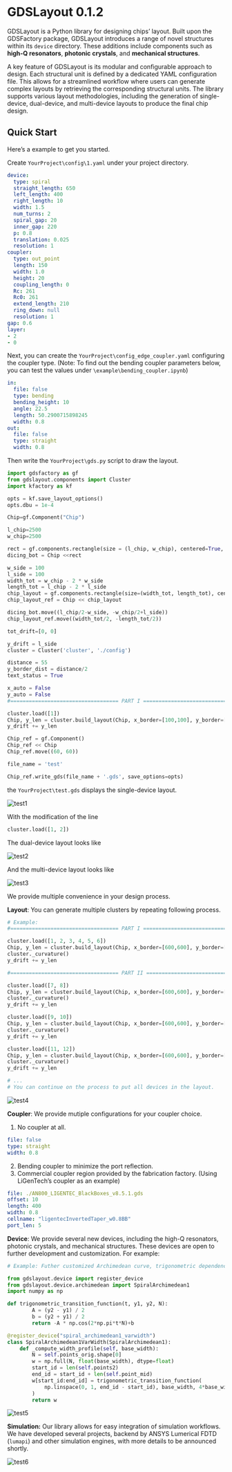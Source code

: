 # GDSLayout 0.1.2

GDSLayout is a Python library for designing chips’ layout. Built upon the GDSFactory package, GDSLayout introduces a range of novel structures within its `device` directory. These additions include components such as **high-Q resonators**, **photonic crystals**, and **mechanical structures**.

A key feature of GDSLayout is its modular and configurable approach to design. Each structural unit is defined by a dedicated YAML configuration file. This allows for a streamlined workflow where users can generate complex layouts by retrieving the corresponding structural units. The library supports various layout methodologies, including the generation of single-device, dual-device, and multi-device layouts to produce the final chip design.

## Quick Start

Here’s a example to get you started.

Create `YourProject\config\1.yaml` under your project directory. 

```yaml
device:
  type: spiral
  straight_length: 650
  left_length: 400
  right_length: 10
  width: 1.5
  num_turns: 2
  spiral_gap: 20
  inner_gap: 220
  p: 0.8
  translation: 0.025
  resolution: 1
coupler:
  type: out_point
  length: 150
  width: 1.0
  height: 20
  coupling_length: 0
  Rc: 261
  Rc0: 261
  extend_length: 210
  ring_down: null
  resolution: 1
gap: 0.6
layer:
- 2
- 0
```

Next, you can create the `YourProject\config_edge_coupler.yaml` configuring the coupler type. (Note: To find out the bending coupler parameters below, you can test the values under `\example\bending_coupler.ipynb`)

```yaml
in:
  file: false
  type: bending
  bending_height: 10
  angle: 22.5
  length: 50.2900715898245
  width: 0.8
out:
  file: false 
  type: straight
  width: 0.8
```

Then write the `YourProject\gds.py` script to draw the layout.

```python
import gdsfactory as gf
from gdslayout.components import Cluster
import kfactory as kf

opts = kf.save_layout_options()
opts.dbu = 1e-4

Chip=gf.Component("Chip")

l_chip=2500
w_chip=2500

rect = gf.components.rectangle(size = (l_chip, w_chip), centered=True, layer=(100,2))
dicing_bot = Chip <<rect

w_side = 100
l_side = 100
width_tot = w_chip - 2 * w_side
length_tot = l_chip - 2 * l_side
chip_layout = gf.components.rectangle(size=(width_tot, length_tot), centered=True, layer=(100, 0))
chip_layout_ref = Chip << chip_layout

dicing_bot.move((l_chip/2-w_side, -w_chip/2+l_side))
chip_layout_ref.move((width_tot/2, -length_tot/2))

tot_drift=[0, 0]

y_drift = l_side
cluster = Cluster('cluster', './config')

distance = 55
y_border_dist = distance/2
text_status = True

x_auto = False
y_auto = False
#=================================== PART I =====================================

cluster.load([1])
Chip, y_len = cluster.build_layout(Chip, x_border=[100,100], y_border=[0, y_border_dist], length_tot=width_tot, y_drift=y_drift, edge_coupler_distance=distance, tot_drift=tot_drift, text=text_status, auto=(x_auto, y_auto))
y_drift += y_len

Chip_ref = gf.Component()
Chip_ref << Chip
Chip_ref.move((60, 60))

file_name = 'test'

Chip_ref.write_gds(file_name + '.gds', save_options=opts)
```

the `YourProject\test.gds` displays the single-device layout.

![test1](img/test1.png)

With the modification of the line

```python
cluster.load([1, 2])
```

The dual-device layout looks like

![test2](img/test2.png)

And the multi-device layout looks like

![test3](img/test3.png)

We provide multiple convenience in your design process.

**Layout**: You can generate multiple clusters by repeating following process.

```python
# Example:
#=================================== PART I =====================================

cluster.load([1, 2, 3, 4, 5, 6])
Chip, y_len = cluster.build_layout(Chip, x_border=[600,600], y_border=[0, y_border_dist], length_tot=width_tot, y_drift=y_drift, edge_coupler_distance=distance, tot_drift=tot_drift, text=text_status, auto=(x_auto, y_auto))
cluster._curvature()
y_drift += y_len

#=================================== PART II =====================================

cluster.load([7, 8])
Chip, y_len = cluster.build_layout(Chip, x_border=[600,600], y_border=[y_border_dist, y_border_dist], length_tot=width_tot, y_drift=y_drift, edge_coupler_distance=distance, tot_drift=tot_drift, text=text_status, auto=(x_auto, y_auto))
cluster._curvature()
y_drift += y_len

cluster.load([9, 10])
Chip, y_len = cluster.build_layout(Chip, x_border=[600,600], y_border=[y_border_dist, y_border_dist], length_tot=width_tot, y_drift=y_drift, edge_coupler_distance=distance, tot_drift=tot_drift, text=text_status, auto=(x_auto, y_auto))
cluster._curvature()
y_drift += y_len

cluster.load([11, 12])
Chip, y_len = cluster.build_layout(Chip, x_border=[600,600], y_border=[y_border_dist, y_border_dist], length_tot=width_tot, y_drift=y_drift, edge_coupler_distance=distance, tot_drift=tot_drift, text=text_status, auto=(x_auto, y_auto))
cluster._curvature()
y_drift += y_len

# ...
# You can continue on the process to put all devices in the layout.
```

![test4](img/test4.png)

**Coupler**: We provide mutiple configurations for your coupler choice.

1. No coupler at all.

```yaml
file: false 
type: straight
width: 0.8
```

2. Bending coupler to minimize the port reflection.
3. Commercial coupler region provided by the fabrication factory. (Using LiGenTech’s coupler as an example)

```yaml
file: ./AN800_LIGENTEC_BlackBoxes_v8.5.1.gds
offset: 10
length: 400
width: 0.8
cellname: "ligentecInvertedTaper_w0.8BB"
port_len: 5
```

**Device**: We provide several new devices, including the high-Q resonators, photonic crystals, and mechanical structures. These devices are open to further development and customization. For example:

```python
# Example: Futher customized Archimedean curve, trigonometric dependence of width variation of center connection waveguide part. You can check the code at /example/device_modification.ipynb

from gdslayout.device import register_device
from gdslayout.device.archimedean import SpiralArchimedean1
import numpy as np

def trigonometric_transition_function(t, y1, y2, N):
        A = (y2 - y1) / 2
        b = (y2 + y1) / 2
        return -A * np.cos(2*np.pi*t*N)+b

@register_device("spiral_archimedean1_varwidth")
class SpiralArchimedean1VarWidth(SpiralArchimedean1):
    def _compute_width_profile(self, base_width):
        N = self.points_orig.shape[0]
        w = np.full(N, float(base_width), dtype=float)
        start_id = len(self.points2)
        end_id = start_id + len(self.point_mid)
        w[start_id:end_id] = trigonometric_transition_function(
            np.linspace(0, 1, end_id - start_id), base_width, 4*base_width, 2
        )
        return w
```

![test5](img/test5.png)

**Simulation:** Our library allows for easy integration of simulation workflows. We have developed several projects, backend by ANSYS Lumerical FDTD (`lumapi`) and other simulation engines, with more details to be announced shortly.

![test6](img/test6.png)
